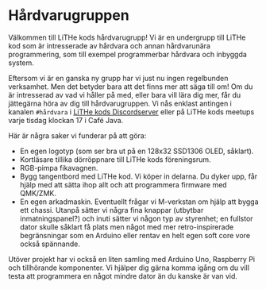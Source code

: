 # Hårdvarugruppen

Välkommen till LiTHe kods hårdvarugrupp! Vi är en undergrupp till LiTHe kod som
är intresserade av hårdvara och annan hårdvarunära programmering, som till
exempel programmerbar hårdvara och inbyggda system.

Eftersom vi är en ganska ny grupp har vi just nu ingen regelbunden verksamhet.
Men det betyder bara att det finns mer att säga till om! Om du är intresserad av
vad vi håller på med, eller bara vill lära dig mer, får du jättegärna höra av
dig till hårdvarugruppen. Vi nås enklast antingen i kanalen `#hårdvara` i [LiTHe
kods Discordserver](https://discord.gg/UG5YYsN) eller på LiTHe kods meetups
varje tisdag klockan 17 i Café Java.

Här är några saker vi funderar på att göra:

- En egen logotyp (som ser bra ut på en 128x32 SSD1306 OLED, såklart).
- Kortläsare tillika dörröppnare till LiTHe kods föreningsrum.
- RGB-pimpa fikavagnen.
- Bygg tangentbord med LiTHe kod. Vi köper in delarna. Du dyker upp, får hjälp
  med att sätta ihop allt och att programmera firmware med QMK/ZMK.
- En egen arkadmaskin. Eventuellt frågar vi M-verkstan om hjälp att bygga ett
  chassi. Utanpå sätter vi några fina knappar (utbytbar inmatningspanel?) och
  inuti sätter vi någon typ av styrenhet; en fullstor dator skulle såklart få
  plats men något med mer retro-inspirerade begränsningar som en Arduino eller
  rentav en helt egen soft core vore också spännande.

Utöver projekt har vi också en liten samling med Arduino Uno, Raspberry Pi och
tillhörande komponenter. Vi hjälper dig gärna komma igång om du vill testa att
programmera en något mindre dator än du kanske är van vid.
